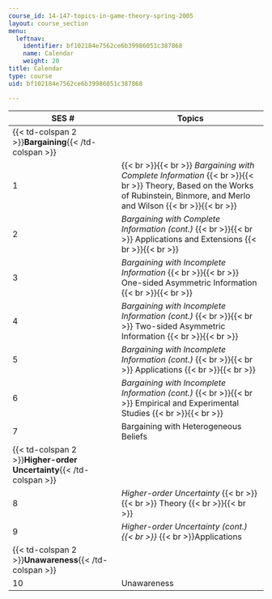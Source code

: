 ```yaml
---
course_id: 14-147-topics-in-game-theory-spring-2005
layout: course_section
menu:
  leftnav:
    identifier: bf102184e7562ce6b39986051c387868
    name: Calendar
    weight: 20
title: Calendar
type: course
uid: bf102184e7562ce6b39986051c387868

---
```


| SES # | Topics |
| --- | --- |
| {{< td-colspan 2 >}}**Bargaining**{{< /td-colspan >}} ||
| 1 |  {{< br >}}{{< br >}} _Bargaining with Complete Information_ {{< br >}}{{< br >}} Theory, Based on the Works of Rubinstein, Binmore, and Merlo and Wilson {{< br >}}{{< br >}}  |
| 2 | _Bargaining with Complete Information_ _(cont.)_ {{< br >}}{{< br >}} Applications and Extensions {{< br >}}{{< br >}}  |
| 3 | _Bargaining with Incomplete Information_ {{< br >}}{{< br >}} One-sided Asymmetric Information {{< br >}}{{< br >}}  |
| 4 | _Bargaining with Incomplete Information_ _(cont.)_ {{< br >}}{{< br >}} Two-sided Asymmetric Information {{< br >}}{{< br >}}  |
| 5 | _Bargaining with Incomplete Information_ _(cont.)_ {{< br >}}{{< br >}} Applications {{< br >}}{{< br >}}  |
| 6 | _Bargaining with Incomplete Information_ _(cont.)_ {{< br >}}{{< br >}} Empirical and Experimental Studies {{< br >}}{{< br >}}  |
| 7 | Bargaining with Heterogeneous Beliefs |
| {{< td-colspan 2 >}}**Higher-order Uncertainty**{{< /td-colspan >}} ||
| 8 | _Higher-order Uncertainty_ {{< br >}}{{< br >}} Theory {{< br >}}{{< br >}}  |
| 9 | _Higher-order Uncertainty (cont.)  {{< br >}}_  {{< br >}}Applications |
| {{< td-colspan 2 >}}**Unawareness**{{< /td-colspan >}} ||
| 10 | Unawareness